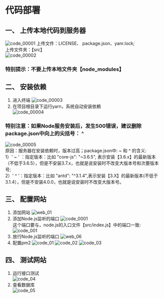 # 代码部署
## 一、 上传本地代码到服务器
![code_00001](./screenshot/code_00001.png)
上传文件：LICENSE、 package.json、yanr.lock; <br/>
上传文件夹：【src】 <br/>
![code_00002](./screenshot/code_00002.png)
### 特别提示：不要上传本地文件夹【node_modules】
## 二、 安装依赖
1. 进入终端
![code_00003](./screenshot/code_00003.png)
2. 在项目根目录下运行yarn，系统自动安装依赖 <br/>
![code_00004](./screenshot/code_00004.png)
### 特别注意：如果Node服务安装后，发生500错误，建议删除package.json中向上的尖括号： ^  <br/>
![code_00005](./screenshot/code_00005.png)
<br/>原因：服务器在安装依赖时，版本过高；package.json中: ~ 和 ^ 的含义:<br/>
1）' ~ ' ：指定版本：比如  "core-js": "~3.6.5", 表示安装【3.6.x】的最新版本（不低于3.6.5），但是不安装3.7.x，也就是说安装时不改变大版本号和次要版本号;<br/>
2）' ^ '：指定版本：比如 "antd": "^3.1.4",表示安装【3.X】的最新版本(不低于3.1.4），但是不安装4.0.0，也就是说安装时不改变大版本号。

## 三、 配置网站
1. 添加网站
![web_01](./screenshot/web_01.png)
2. 添加Node.js监听的端口
![code_0001](./screenshot/code_0001.png)
<br/>这个端口要与，node.js的入口文件【src/index.js】中的端口一致:<br/>
![code_001](./screenshot/code_001.png)
3. 放行Node.js监听的端口
![web_06](./screenshot/web_06.png)
4. 配置pm2
![code_01](./screenshot/code_01.png)
![code_02](./screenshot/code_02.png)
![code_03](./screenshot/code_03.png)

## 四、 测试网站
1. 运行接口测试<br/>
![code_04](./screenshot/code_04.png)
2. 查看数据库 <br/>
![code_05](./screenshot/code_05.png)

